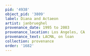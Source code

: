 ```yaml
---
pid: '4938'
object_pid: '3809'
label: Diana and Actaeon
artist: janbrueghel
provenance_date: 1995 to 2003
provenance_location: Los Angeles, CA
provenance_text: LACMA, on loan
collection: provenance
order: '1682'
---
```


